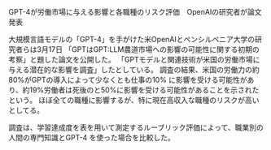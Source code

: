 GPT-4が労働市場に与える影響と各職種のリスク評価　OpenAIの研究者が論文発表

大規模言語モデルの「GPT-4」を手がけた米OpenAIとペンシルベニア大学の研究者らは3月17日
「GPTはGPT:LLM農道市場への影響の可能性に関する初期の考察」と題した論文を公開した。
「GPTモデルと関連技術が米国の労働市場に与える潜在的な影響を調査」したとしている。
調査の結果、米国の労働力の約80%がGPTの導入によって少なくとも仕事の10%
に影響を受ける可能性があり、約19%労働者は死後のと50%に影響を受ける可能性があることを示されたという。
ほぼ全ての職種に影響するが、特に現在高収入な職種のリスクが高いとしてる。

調査は、学習達成度を表を用いて測定するルーブリック評価によって、職業別の人間の専門知識とGPT-4
を使った場合を比較した。


